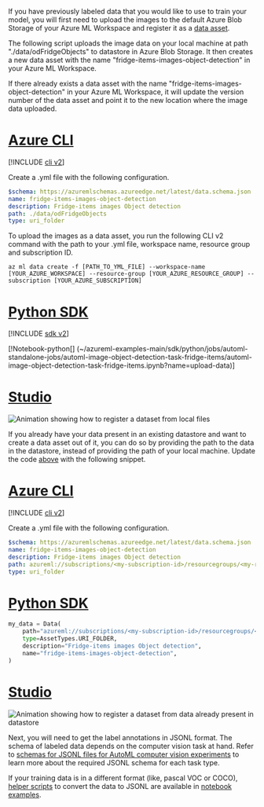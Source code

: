 If you have previously labeled data that you would like to use to train your model, you will first need to upload the images to the default Azure Blob Storage of your Azure ML Workspace and register it as a [data asset](how-to-create-data-assets.md). 

The following script uploads the image data on your local machine at path "./data/odFridgeObjects" to datastore in Azure Blob Storage. It then creates a new data asset with the name "fridge-items-images-object-detection" in your Azure ML Workspace. 

If there already exists a data asset with the name "fridge-items-images-object-detection" in your Azure ML Workspace, it will update the version number of the data asset and point it to the new location where the image data uploaded.

# [Azure CLI](#tab/cli)
[!INCLUDE [cli v2](../../includes/machine-learning-cli-v2.md)]

Create a .yml file with the following configuration.

```yml
$schema: https://azuremlschemas.azureedge.net/latest/data.schema.json
name: fridge-items-images-object-detection
description: Fridge-items images Object detection
path: ./data/odFridgeObjects
type: uri_folder
```

To upload the images as a data asset, you run the following CLI v2 command with the path to your .yml file, workspace name, resource group and subscription ID.

```azurecli
az ml data create -f [PATH_TO_YML_FILE] --workspace-name [YOUR_AZURE_WORKSPACE] --resource-group [YOUR_AZURE_RESOURCE_GROUP] --subscription [YOUR_AZURE_SUBSCRIPTION]
```

# [Python SDK](#tab/python)

 [!INCLUDE [sdk v2](../../includes/machine-learning-sdk-v2.md)]

[!Notebook-python[] (~/azureml-examples-main/sdk/python/jobs/automl-standalone-jobs/automl-image-object-detection-task-fridge-items/automl-image-object-detection-task-fridge-items.ipynb?name=upload-data)]

# [Studio](#tab/Studio)

![Animation showing how to register a dataset from local files](media\how-to-prepare-datasets-for-automl-images\ui-dataset-local.gif)


If you already have your data present in an existing datastore and want to create a data asset out of it, you can do so by providing the path to the data in the datastore, instead of providing the path of your local machine. Update the code [above](how-to-prepare-datasets-for-automl-images.md#using-pre-labeled-training-data-from-local-machine) with the following snippet.

# [Azure CLI](#tab/cli)
[!INCLUDE [cli v2](../../includes/machine-learning-cli-v2.md)]

Create a .yml file with the following configuration.

```yml
$schema: https://azuremlschemas.azureedge.net/latest/data.schema.json
name: fridge-items-images-object-detection
description: Fridge-items images Object detection
path: azureml://subscriptions/<my-subscription-id>/resourcegroups/<my-resource-group>/workspaces/<my-workspace>/datastores/<my-datastore>/paths/<path_to_image_data_folder>
type: uri_folder
```

# [Python SDK](#tab/python)

 
```Python
my_data = Data(
    path="azureml://subscriptions/<my-subscription-id>/resourcegroups/<my-resource-group>/workspaces/<my-workspace>/datastores/<my-datastore>/paths/<path_to_image_data_folder>",
    type=AssetTypes.URI_FOLDER,
    description="Fridge-items images Object detection",
    name="fridge-items-images-object-detection",
)
```

# [Studio](#tab/Studio)

![Animation showing how to register a dataset from data already present in datastore](media\how-to-prepare-datasets-for-automl-images\ui-dataset-datastore.gif)


Next, you will need to get the label annotations in JSONL format. The schema of labeled data depends on the computer vision task at hand. Refer to [schemas for JSONL files for AutoML computer vision experiments](reference-automl-images-schema.md) to learn more about the required JSONL schema for each task type.

If your training data is in a different format (like, pascal VOC or COCO), [helper scripts](https://github.com/Azure/azureml-examples/blob/main/v1/python-sdk/tutorials/automl-with-azureml/image-object-detection/coco2jsonl.py) to convert the data to JSONL are available in [notebook examples](https://github.com/Azure/azureml-examples/blob/main/sdk/python/jobs/automl-standalone-jobs).

